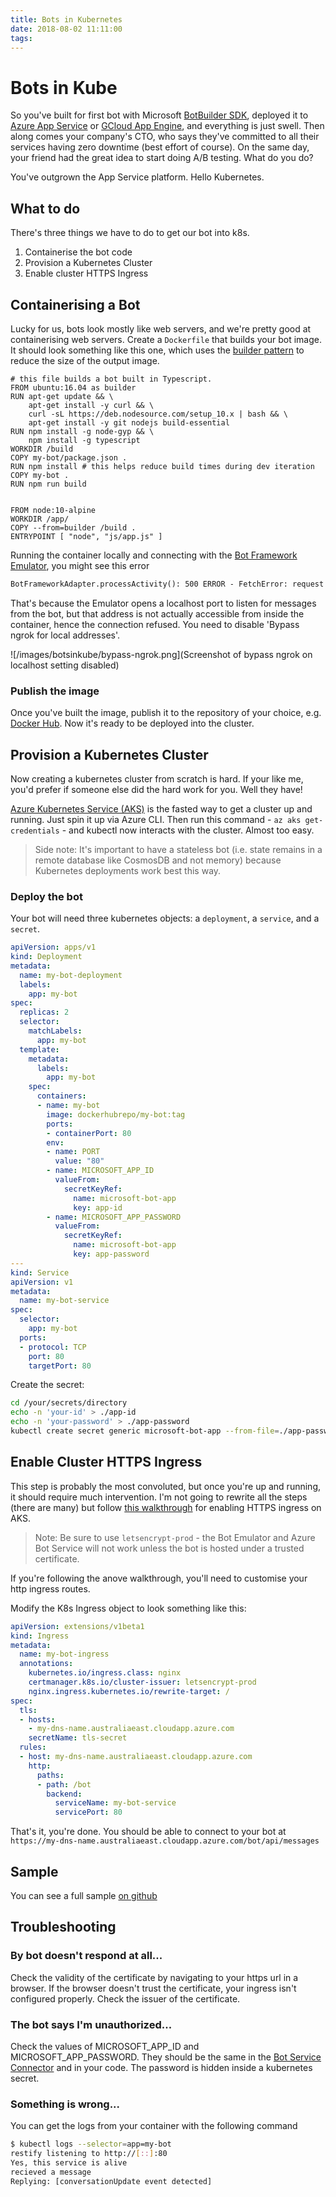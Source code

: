 ```yaml
---
title: Bots in Kubernetes
date: 2018-08-02 11:11:00
tags:
---
```


# Bots in Kube

So you've built for first bot with Microsoft [BotBuilder SDK](https://docs.microsoft.com/en-us/azure/bot-service/nodejs/bot-builder-nodejs-quickstart?view=azure-bot-service-3.0), deployed it to [Azure App Service](https://azure.microsoft.com/en-au/services/app-service/) or [GCloud App Engine](https://cloud.google.com/appengine/), and everything is just swell. Then along comes your company's CTO, who says they've committed to all their services having zero downtime (best effort of course). On the same day, your friend had the great idea to start doing A/B testing. What do you do?

You've outgrown the App Service platform. Hello Kubernetes.

## What to do

There's three things we have to do to get our bot into k8s.

1. Containerise the bot code
2. Provision a Kubernetes Cluster
3. Enable cluster HTTPS Ingress

## Containerising a Bot

Lucky for us, bots look mostly like web servers, and we're pretty good at containerising web servers. Create a `Dockerfile` that builds your bot image. It should look something like this one, which uses the [builder pattern](https://docs.docker.com/develop/develop-images/multistage-build/) to reduce the size of the output image.

```docker
# this file builds a bot built in Typescript.
FROM ubuntu:16.04 as builder
RUN apt-get update && \
    apt-get install -y curl && \
    curl -sL https://deb.nodesource.com/setup_10.x | bash && \
    apt-get install -y git nodejs build-essential
RUN npm install -g node-gyp && \
    npm install -g typescript
WORKDIR /build
COPY my-bot/package.json .
RUN npm install # this helps reduce build times during dev iteration
COPY my-bot .
RUN npm run build


FROM node:10-alpine
WORKDIR /app/
COPY --from=builder /build .
ENTRYPOINT [ "node", "js/app.js" ]
```

Running the container locally and connecting with the [Bot Framework Emulator](https://github.com/Microsoft/BotFramework-Emulator), you might see this error 

```txt
BotFrameworkAdapter.processActivity(): 500 ERROR - FetchError: request to http://localhost:60321/v3/conversations/1dk6m0la5ji6/activities/bcmfna2mfjmf failed, reason: connect ECONNREFUSED 127.0.0.1:60321
```

That's because the Emulator opens a localhost port to listen for messages from the bot, but that address is not actually accessible from inside the container, hence the connection refused. You need to disable 'Bypass ngrok for local addresses'.

![/images/botsinkube/bypass-ngrok.png](Screenshot of bypass ngrok on localhost setting disabled)

### Publish the image

Once you've built the image, publish it to the repository of your choice, e.g. [Docker Hub](https://hub.docker.com/). Now it's ready to be deployed into the cluster.


## Provision a Kubernetes Cluster

Now creating a kubernetes cluster from scratch is hard. If your like me, you'd prefer if someone else did the hard work for you. Well they have!

[Azure Kubernetes Service (AKS)](https://docs.microsoft.com/en-us/azure/aks/kubernetes-walkthrough) is the fasted way to get a cluster up and running. Just spin it up via Azure CLI. Then run this command - `az aks get-credentials` - and kubectl now interacts with the cluster. Almost too easy.

> Side note: It's important to have a stateless bot (i.e. state remains in a remote database like CosmosDB and not memory) because Kubernetes deployments work best this way.

### Deploy the bot

Your bot will need three kubernetes objects: a `deployment`, a `service`, and a `secret`.

```yaml
apiVersion: apps/v1
kind: Deployment
metadata:
  name: my-bot-deployment
  labels:
    app: my-bot
spec:
  replicas: 2
  selector:
    matchLabels:
      app: my-bot
  template:
    metadata:
      labels:
        app: my-bot
    spec:
      containers:
      - name: my-bot
        image: dockerhubrepo/my-bot:tag
        ports:
        - containerPort: 80
        env:
        - name: PORT
          value: "80"
        - name: MICROSOFT_APP_ID
          valueFrom:
            secretKeyRef:
              name: microsoft-bot-app
              key: app-id
        - name: MICROSOFT_APP_PASSWORD
          valueFrom:
            secretKeyRef:
              name: microsoft-bot-app
              key: app-password
---
kind: Service
apiVersion: v1
metadata:
  name: my-bot-service
spec:
  selector:
    app: my-bot
  ports:
  - protocol: TCP
    port: 80
    targetPort: 80
```

Create the secret:

```bash
cd /your/secrets/directory
echo -n 'your-id' > ./app-id
echo -n 'your-password' > ./app-password
kubectl create secret generic microsoft-bot-app --from-file=./app-password --from-file=./app-id
```

## Enable Cluster HTTPS Ingress

This step is probably the most convoluted, but once you're up and running, it should require much intervention. I'm not going to rewrite all the steps (there are many) but follow [this walkthrough](https://docs.microsoft.com/en-us/azure/aks/ingress) for enabling HTTPS ingress on AKS.

> Note: Be sure to use `letsencrypt-prod` - the Bot Emulator and Azure Bot Service will not work unless the bot is hosted under a trusted certificate.

If you're following the anove walkthrough, you'll need to customise your http ingress routes.

Modify the K8s Ingress object to look something like this:

```yaml
apiVersion: extensions/v1beta1
kind: Ingress
metadata:
  name: my-bot-ingress
  annotations:
    kubernetes.io/ingress.class: nginx
    certmanager.k8s.io/cluster-issuer: letsencrypt-prod
    nginx.ingress.kubernetes.io/rewrite-target: /
spec:
  tls:
  - hosts:
    - my-dns-name.australiaeast.cloudapp.azure.com
    secretName: tls-secret
  rules:
  - host: my-dns-name.australiaeast.cloudapp.azure.com
    http:
      paths:
      - path: /bot
        backend:
          serviceName: my-bot-service
          servicePort: 80
```

That's it, you're done. You should be able to connect to your bot at `https://my-dns-name.australiaeast.cloudapp.azure.com/bot/api/messages`

## Sample

You can see a full sample [on github](https://github.com/xtellurian/halp-bot)

## Troubleshooting

### By bot doesn't respond at all...

Check the validity of the certificate by navigating to your https url in a browser. If the browser doesn't trust the certificate, your ingress isn't configured properly. Check the issuer of the certificate.

### The bot says I'm unauthorized...

Check the values of MICROSOFT_APP_ID and MICROSOFT_APP_PASSWORD. They should be the same in the [Bot Service Connector](https://docs.microsoft.com/en-us/azure/bot-service/rest-api/bot-framework-rest-connector-concepts?view=azure-bot-service-3.0#bot-connector-service) and in your code. The password is hidden inside a kubernetes secret.

### Something is wrong...

You can get the logs from your container with the following command

```bash
$ kubectl logs --selector=app=my-bot
restify listening to http://[::]:80
Yes, this service is alive
recieved a message
Replying: [conversationUpdate event detected]
```